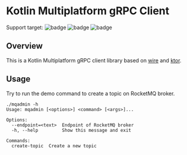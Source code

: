 # Kotlin Multiplatform gRPC Client

Support target:
![badge][badge-linux]
![badge][badge-windows]
![badge][badge-mac]

## Overview

This is a Kotlin Multiplatform gRPC client library based on [wire](https://github.com/square/wire) and [ktor](https://github.com/ktorio/ktor).

## Usage

Try to run the demo command to create a topic on RocketMQ broker.

```shell
./mqadmin -h
Usage: mqadmin [<options>] <command> [<args>]...

Options:
  --endpoint=<text>  Endpoint of RocketMQ broker
  -h, --help         Show this message and exit

Commands:
  create-topic  Create a new topic
```

[badge-linux]: http://img.shields.io/badge/-linux-2D3F6C.svg?style=flat 
[badge-windows]: http://img.shields.io/badge/-windows-4D76CD.svg?style=flat
[badge-mac]: http://img.shields.io/badge/-macos-111111.svg?style=flat
